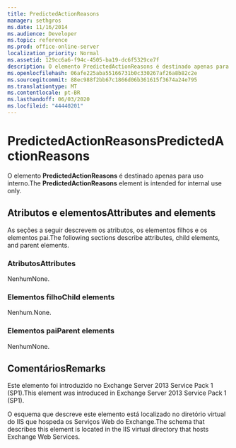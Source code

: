 ```yaml
---
title: PredictedActionReasons
manager: sethgros
ms.date: 11/16/2014
ms.audience: Developer
ms.topic: reference
ms.prod: office-online-server
localization_priority: Normal
ms.assetid: 129cc6a6-f94c-4505-ba19-dc6f5329ce7f
description: O elemento PredictedActionReasons é destinado apenas para uso interno.
ms.openlocfilehash: 06afe225aba55166731b0c330267af26a8b82c2e
ms.sourcegitcommit: 88ec988f2bb67c1866d06b361615f3674a24e795
ms.translationtype: MT
ms.contentlocale: pt-BR
ms.lasthandoff: 06/03/2020
ms.locfileid: "44440201"
---
```

# <a name="predictedactionreasons"></a><span data-ttu-id="5f524-103">PredictedActionReasons</span><span class="sxs-lookup"><span data-stu-id="5f524-103">PredictedActionReasons</span></span>

<span data-ttu-id="5f524-104">O elemento **PredictedActionReasons** é destinado apenas para uso interno.</span><span class="sxs-lookup"><span data-stu-id="5f524-104">The **PredictedActionReasons** element is intended for internal use only.</span></span> 

## <a name="attributes-and-elements"></a><span data-ttu-id="5f524-105">Atributos e elementos</span><span class="sxs-lookup"><span data-stu-id="5f524-105">Attributes and elements</span></span>

<span data-ttu-id="5f524-106">As seções a seguir descrevem os atributos, os elementos filhos e os elementos pai.</span><span class="sxs-lookup"><span data-stu-id="5f524-106">The following sections describe attributes, child elements, and parent elements.</span></span>
  
### <a name="attributes"></a><span data-ttu-id="5f524-107">Atributos</span><span class="sxs-lookup"><span data-stu-id="5f524-107">Attributes</span></span>

<span data-ttu-id="5f524-108">Nenhum</span><span class="sxs-lookup"><span data-stu-id="5f524-108">None.</span></span>
  
### <a name="child-elements"></a><span data-ttu-id="5f524-109">Elementos filho</span><span class="sxs-lookup"><span data-stu-id="5f524-109">Child elements</span></span>

<span data-ttu-id="5f524-110">Nenhum.</span><span class="sxs-lookup"><span data-stu-id="5f524-110">None.</span></span>
  
### <a name="parent-elements"></a><span data-ttu-id="5f524-111">Elementos pai</span><span class="sxs-lookup"><span data-stu-id="5f524-111">Parent elements</span></span>

<span data-ttu-id="5f524-112">Nenhum</span><span class="sxs-lookup"><span data-stu-id="5f524-112">None.</span></span>
  
## <a name="remarks"></a><span data-ttu-id="5f524-113">Comentários</span><span class="sxs-lookup"><span data-stu-id="5f524-113">Remarks</span></span>

<span data-ttu-id="5f524-114">Este elemento foi introduzido no Exchange Server 2013 Service Pack 1 (SP1).</span><span class="sxs-lookup"><span data-stu-id="5f524-114">This element was introduced in Exchange Server 2013 Service Pack 1 (SP1).</span></span>
  
<span data-ttu-id="5f524-115">O esquema que descreve este elemento está localizado no diretório virtual do IIS que hospeda os Serviços Web do Exchange.</span><span class="sxs-lookup"><span data-stu-id="5f524-115">The schema that describes this element is located in the IIS virtual directory that hosts Exchange Web Services.</span></span>
  

